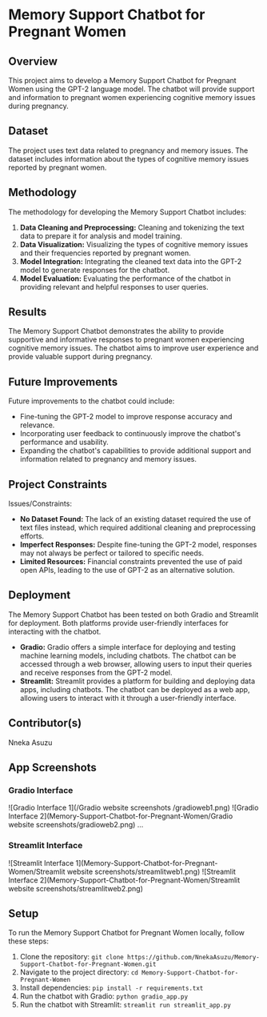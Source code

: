 # Memory Support Chatbot for Pregnant Women

## Overview

This project aims to develop a Memory Support Chatbot for Pregnant Women using the GPT-2 language model. The chatbot will provide support and information to pregnant women experiencing cognitive memory issues during pregnancy.

## Dataset

The project uses text data related to pregnancy and memory issues. The dataset includes information about the types of cognitive memory issues reported by pregnant women.

## Methodology

The methodology for developing the Memory Support Chatbot includes:

1. **Data Cleaning and Preprocessing:** Cleaning and tokenizing the text data to prepare it for analysis and model training.
2. **Data Visualization:** Visualizing the types of cognitive memory issues and their frequencies reported by pregnant women.
3. **Model Integration:** Integrating the cleaned text data into the GPT-2 model to generate responses for the chatbot.
4. **Model Evaluation:** Evaluating the performance of the chatbot in providing relevant and helpful responses to user queries.

## Results

The Memory Support Chatbot demonstrates the ability to provide supportive and informative responses to pregnant women experiencing cognitive memory issues. The chatbot aims to improve user experience and provide valuable support during pregnancy.

## Future Improvements

Future improvements to the chatbot could include:

- Fine-tuning the GPT-2 model to improve response accuracy and relevance.
- Incorporating user feedback to continuously improve the chatbot's performance and usability.
- Expanding the chatbot's capabilities to provide additional support and information related to pregnancy and memory issues.

## Project Constraints

Issues/Constraints:

- **No Dataset Found:** The lack of an existing dataset required the use of text files instead, which required additional cleaning and preprocessing efforts.
- **Imperfect Responses:** Despite fine-tuning the GPT-2 model, responses may not always be perfect or tailored to specific needs.
- **Limited Resources:** Financial constraints prevented the use of paid open APIs, leading to the use of GPT-2 as an alternative solution.

## Deployment

The Memory Support Chatbot has been tested on both Gradio and Streamlit for deployment. Both platforms provide user-friendly interfaces for interacting with the chatbot.

- **Gradio:** Gradio offers a simple interface for deploying and testing machine learning models, including chatbots. The chatbot can be accessed through a web browser, allowing users to input their queries and receive responses from the GPT-2 model.
- **Streamlit:** Streamlit provides a platform for building and deploying data apps, including chatbots. The chatbot can be deployed as a web app, allowing users to interact with it through a user-friendly interface.

## Contributor(s)

Nneka Asuzu


## App Screenshots

### Gradio Interface

![Gradio Interface 1](/Gradio website screenshots
/gradioweb1.png)
![Gradio Interface 2](Memory-Support-Chatbot-for-Pregnant-Women/Gradio website screenshots/gradioweb2.png)
...

### Streamlit Interface

![Streamlit Interface 1](Memory-Support-Chatbot-for-Pregnant-Women/Streamlit website screenshots/streamlitweb1.png)
![Streamlit Interface 2](Memory-Support-Chatbot-for-Pregnant-Women/Streamlit website screenshots/streamlitweb2.png)


## Setup

To run the Memory Support Chatbot for Pregnant Women locally, follow these steps:

1. Clone the repository: `git clone https://github.com/NnekaAsuzu/Memory-Support-Chatbot-for-Pregnant-Women.git`
2. Navigate to the project directory: `cd Memory-Support-Chatbot-for-Pregnant-Women`
3. Install dependencies: `pip install -r requirements.txt`
4. Run the chatbot with Gradio: `python gradio_app.py`
5. Run the chatbot with Streamlit: `streamlit run streamlit_app.py`


